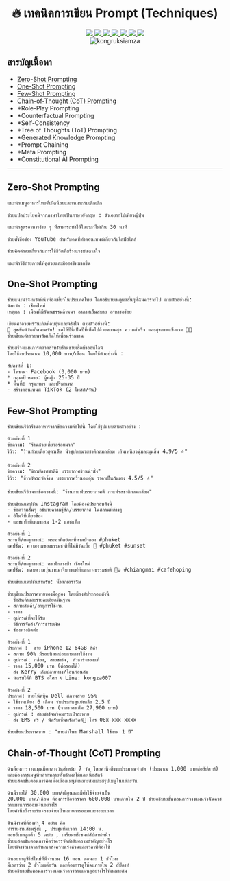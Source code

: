 <div id="header" align="center">
  <h1>🔥 เทคนิคการเขียน Prompt (Techniques)</h1>
</div>
<div id="badges" align="center">
  <a href="https://www.facebook.com/KongRuksiamTutorial" target="_blank">
    <img src="https://img.shields.io/badge/Facebook-1877F2?style=for-the-badge&logo=facebook&logoColor=white"/>
  </a>
  <a href="https://www.youtube.com/@KongRuksiamOfficial" target="_blank">
    <img src="https://img.shields.io/badge/YouTube-FF0000?style=for-the-badge&logo=youtube&logoColor=white"/>
  </a>
    <a href="https://www.udemy.com/user/kong-ruksiam/" target="_blank">
    <img src="https://img.shields.io/badge/Udemy-A435F0?style=for-the-badge&logo=Udemy&logoColor=white"/>
  </a>
  <a href="https://www.youtube.com/@KongRuksiamOfficial/store" target="_blank">
    <img src="https://img.shields.io/badge/Shopee-EE4D2D?style=for-the-badge&logo=Shopee&logoColor=white"/>
  </a>
  <a href="https://medium.com/@kongruksiam" target="_blank">
    <img src="https://img.shields.io/badge/Medium-12100E?style=for-the-badge&logo=medium&logoColor=white"/>
  </a>
  <a href="https://codepen.io/kongruksiamstudio" target="_blank">
    <img src="https://img.shields.io/badge/Codepen-000000?style=for-the-badge&logo=codepen&logoColor=white"/>
  </a>
  <a href="https://www.tiktok.com/@kongruksiamstudio" target="_blank">
    <img src="https://img.shields.io/badge/TikTok-000000?style=for-the-badge&logo=tiktok&logoColor=white"/>
  </a>
  <br>
  <img src="https://komarev.com/ghpvc/?username=kongruksiamza&style=flat-square&color=blue" alt="kongruksiamza"/>
</div>

## สารบัญเนื้อหา
- [Zero-Shot Prompting](#zero-shot-prompting)
- [One-Shot Prompting](#one-shot-prompting)
- [Few-Shot Prompting](#few-shot-prompting)
- [Chain-of-Thought (CoT) Prompting](#chain-of-thought-cot-prompting) 
- *Role-Play Prompting
- *Counterfactual Prompting
- *Self-Consistency
- *Tree of Thoughts (ToT) Prompting
- *Generated Knowledge Prompting
- *Prompt Chaining
- *Meta Prompting
- *Constitutional AI Prompting

---

## Zero-Shot Prompting

```
แนะนำเมนูอาหารไทยที่เผ็ดน้อยและเหมาะกับเด็กเล็ก
```
```
ช่วยแปลประโยคนี้จากภาษาไทยเป็นภาษาอังกฤษ : ฉันอยากไปเที่ยวญี่ปุ่น
```
```
แนะนำสูตรอาหารง่าย ๆ ที่สามารถทำได้ในเวลาไม่เกิน 30 นาที
```
```
ช่วยตั้งชื่อช่อง YouTube สำหรับคนที่ทำคอนเทนต์เกี่ยวกับไลฟ์สไตล์
```
```
ช่วยคิดคำคมเกี่ยวกับการใช้ชีวิตที่สร้างแรงบันดาลใจ
```
```
แนะนำวิธีถ่ายภาพให้ดูสวยและมืออาชีพมากขึ้น
```

## One-Shot Prompting

```
ช่วยแนะนำจังหวัดที่น่าท่องเที่ยวในประเทศไทย โดยอธิบายเหตุผลสั้นๆที่ฉันควรจะไป ตามตัวอย่างนี้: 
จังหวัด : เชียงใหม่
เหตุผล : เมืองที่มีวัฒนธรรมล้านนา อากาศเย็นสบาย อาหารอร่อย 
```
```
เขียนคำอวยพรวันเกิดที่อบอุ่นและจริงใจ ตามตัวอย่างนี้:
🎉 สุขสันต์วันเกิดนะครับ! ขอให้ปีนี้เป็นปีที่เต็มไปด้วยความสุข ความสำเร็จ และสุขภาพแข็งแรง 🎂✨
ช่วยเขียนคำอวยพรวันเกิดให้เพื่อนร่วมงาน
```

```
ช่วยสร้างแผนการตลาดสำหรับร้านขายเสื้อผ้าออนไลน์
โดยใช้งบประมาณ 10,000 บาท/เดือน โดยใช้ตัวอย่างนี้ : 

สัปดาห์ที่ 1: 
- โฆษณา Facebook (3,000 บาท) 
* กลุ่มเป้าหมาย: ผู้หญิง 25-35 ปี 
* พื้นที่: กรุงเทพฯ และปริมณฑล 
- สร้างคอนเทนต์ TikTok (2 โพสต์/วัน)
```
## Few-Shot Prompting

```
ช่วยเขียนรีวิวร้านอาหารจากข้อความต่อไปนี้ โดยใช้รูปแบบตามตัวอย่าง :

ตัวอย่างที่ 1 
ข้อความ: "ร้านก๋วยเตี๋ยวอร่อยมาก"
รีวิว: "ร้านก๋วยเตี๋ยวสูตรเด็ด น้ำซุปหอมรสชาติกลมกล่อม เส้นเหนียวนุ่มละมุนลิ้น 4.9/5 ⭐" 

ตัวอย่างที่ 2 
ข้อความ: "ข้าวผัดรสชาติดี บรรยากาศร้านน่านั่ง" 
รีวิว: "ข้าวผัดรสจัดจ้าน บรรยากาศร้านอบอุ่น ราคาเป็นกันเอง 4.5/5 ⭐"

ช่วยเขียนรีวิวจากข้อความนี้: "ร้านกาแฟบรรยากาศดี กาแฟรสชาติกลมกล่อม"
```
```
ช่วยเขียนแคปชั่น Instagram โดยมีองค์ประกอบดังนี้
- ข้อความสั้นๆ อธิบายความรู้สึก/บรรยากาศ ในสถานที่ต่างๆ
- อิโมจิที่เกี่ยวข้อง
- แฮชแท็กที่เหมาะสม 1-2 แฮชแท็ก

ตัวอย่างที่ 1
สถานที่/เหตุการณ์: พระอาทิตย์ตกที่หาดป่าตอง #phuket
แคปชั่น: ความงามของธรรมชาติที่ไม่มีวันเบื่อ 🌅 #phuket #sunset

ตัวอย่างที่ 2
สถานที่/เหตุการณ์: คาเฟ่กลางป่า เชียงใหม่
แคปชั่น: หลบความวุ่นวายมาจิบกาแฟท่ามกลางธรรมชาติ 🌲☕️ #chiangmai #cafehoping

ช่วยเขียนแคปชั่นสำหรับ: น้ำตกเอราวัณ
```
```
ช่วยเขียนประกาศขายของมือสอง โดยมีองค์ประกอบดังนี้ 
- ชื่อสินค้าและรายละเอียดพื้นฐาน 
- สภาพสินค้า/อายุการใช้งาน 
- ราคา 
- อุปกรณ์ที่จะได้รับ 
- วิธีการจัดส่ง/การชำระเงิน 
- ช่องทางติดต่อ

ตัวอย่างที่ 1 
ประกาศ :  ขาย iPhone 12 64GB สีดำ 
- สภาพ 90% มีรอยนิดหน่อยตามการใช้งาน 
- อุปกรณ์: กล่อง, สายชาร์จ, หัวชาร์จของแท้ 
- ราคา 15,000 บาท (ต่อรองได้) 
- ส่ง Kerry เก็บปลายทาง/โอนก่อนส่ง 
- นัดรับได้ที่ BTS อโศก 📞 Line: kongza007

ตัวอย่างที่ 2 
ประกาศ: ขายโน๊ตบุ๊ค Dell สภาพสวย 95% 
- ใช้งานเพียง 6 เดือน รับประกันศูนย์เหลือ 2.5 ปี  
- ราคา 18,500 บาท (จากราคาเต็ม 27,900 บาท) 
- อุปกรณ์ : สายชาร์จพร้อมกระเป๋าสะพาย 
- ส่ง EMS ฟรี / นัดรับเซ็นทรัลเวิลด์📱 โทร 08x-xxx-xxxx

ช่วยเขียนประกาศขาย : "ขายลำโพง Marshall ใช้งาน 1 ปี"
```
## Chain-of-Thought (CoT) Prompting 

```
ฉันต้องการวางแผนมื้อกลางวันสำหรับ 7 วัน โดยคำนึงถึงงบประมาณจำกัด (ประมาณ 1,000 บาทต่อสัปดาห์) 
และต้องการเมนูที่หลากหลายทั้งผักผลไม้และเนื้อสัตว์
ช่วยแสดงขั้นตอนการคิดเพื่อเลือกเมนูที่เหมาะสมและสรุปเมนูในแต่ละวัน
```
```
ฉันมีรายได้ 30,000 บาท/เดือนและมีค่าใช้จ่ายจำเป็น 
20,000 บาท/เดือน ต้องการซื้อรถราคา 600,000 บาทภายใน 2 ปี ช่วยอธิบายขั้นตอนการวางแผนว่าฉันควรวางแผนการออมเงินอย่างไร 
โดยคำนึงถึงรายรับ-รายจ่ายเป้าหมายการออมและระยะเวลา
```
```
ฉันมีงานที่ต้องทำ 4 อย่าง คือ 
ทำรายงานส่งพรุ่งนี้ , ประชุมทีมเวลา 14:00 น. 
ตอบอีเมลลูกค้า 5 ฉบับ , เตรียมพรีเซนต์สัปดาห์หน้า 
ช่วยแสดงขั้นตอนการคิดว่าควรจัดลำดับความสำคัญอย่างไร 
โดยพิจารณาจากกำหนดส่งความเร่งด่วนและเวลาที่ต้องใช้
```

```
ฉันอยากดูซีรีส์ใหม่ที่มีจำนวน 16 ตอน ตอนละ 1 ชั่วโมง 
มีเวลาว่าง 2 ชั่วโมงต่อวัน และต้องการดูให้จบภายใน 2 สัปดาห์ 
ช่วยอธิบายขั้นตอนการวางแผนว่าควรวางแผนดูอย่างไรให้เหมาะสม
```
